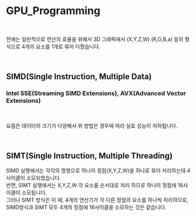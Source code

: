 # GPU_Programming

<br/>

전에는 일반적으로 연산의 효율을 위해서 3D 그래픽에서 (X,Y,Z,W) (R,G,B,a) 등의 형식으로 4개의 요소를 1개로 묶어 다뤘습니다.

<br/>

## SIMD(Single Instruction, Multiple Data)

### Intel SSE(Streaming SIMD Extensions), AVX(Advanced Vector Extensions)

<br/>

요즘은 데이터의 크기가 다양해서 위 방법은 경우에 따라 실효 성능이 저하됩니다.

<br/>

## SIMT(Single Instruction, Multiple Threading)

SIMD 실행에서는 각각의 명령으로 하나의 정점(X,Y,Z,W)을 하나로 묶어 처리하는데 4사이클이 소모되었습니다. <br/>
반면, SIMT 실행에서는 X,Y,Z,W 각 요소를 순서대로 처리 하므로 하나의 정점에 16사이클이 소모됩니다. <br/>
그러나 SIMT 방식은 이 때, 4개의 연산기가 각 다른 정점의 요소를 하나씩 처리하므로, <br/>
SIMD방식과 SIMT 모두 4개의 정점에 16사이클을 소모하는 것은 같습니다. <br/>
